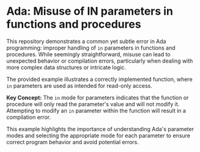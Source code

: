 # Ada: Misuse of IN parameters in functions and procedures

This repository demonstrates a common yet subtle error in Ada programming: improper handling of `in` parameters in functions and procedures.  While seemingly straightforward, misuse can lead to unexpected behavior or compilation errors, particularly when dealing with more complex data structures or intricate logic. 

The provided example illustrates a correctly implemented function, where `in` parameters are used as intended for read-only access.

**Key Concept:** The `in` mode for parameters indicates that the function or procedure will only read the parameter's value and will not modify it.  Attempting to modify an `in` parameter within the function will result in a compilation error. 

This example highlights the importance of understanding Ada's parameter modes and selecting the appropriate mode for each parameter to ensure correct program behavior and avoid potential errors.